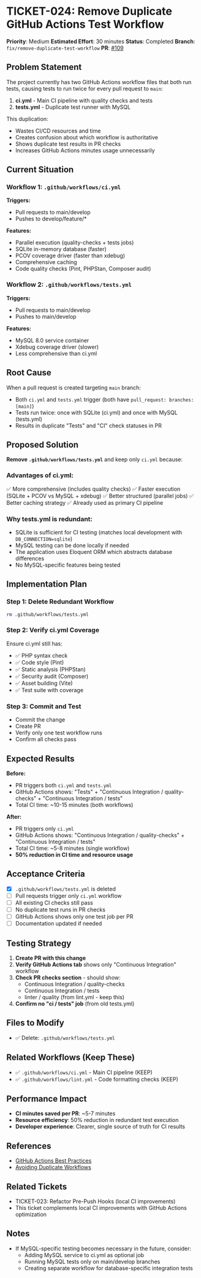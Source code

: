 # TICKET-024: Remove Duplicate GitHub Actions Test Workflow

**Priority**: Medium
**Estimated Effort**: 30 minutes
**Status**: Completed
**Branch**: `fix/remove-duplicate-test-workflow`
**PR**: [#109](https://github.com/st4rboy1/cbhlc/pull/109)

## Problem Statement

The project currently has two GitHub Actions workflow files that both run tests, causing tests to run twice for every pull request to `main`:

1. **ci.yml** - Main CI pipeline with quality checks and tests
2. **tests.yml** - Duplicate test runner with MySQL

This duplication:
- Wastes CI/CD resources and time
- Creates confusion about which workflow is authoritative
- Shows duplicate test results in PR checks
- Increases GitHub Actions minutes usage unnecessarily

## Current Situation

### Workflow 1: `.github/workflows/ci.yml`
**Triggers:**
- Pull requests to main/develop
- Pushes to develop/feature/*

**Features:**
- Parallel execution (quality-checks + tests jobs)
- SQLite in-memory database (faster)
- PCOV coverage driver (faster than xdebug)
- Comprehensive caching
- Code quality checks (Pint, PHPStan, Composer audit)

### Workflow 2: `.github/workflows/tests.yml`
**Triggers:**
- Pull requests to main/develop
- Pushes to main/develop

**Features:**
- MySQL 8.0 service container
- Xdebug coverage driver (slower)
- Less comprehensive than ci.yml

## Root Cause

When a pull request is created targeting `main` branch:
- Both `ci.yml` and `tests.yml` trigger (both have `pull_request: branches: [main]`)
- Tests run twice: once with SQLite (ci.yml) and once with MySQL (tests.yml)
- Results in duplicate "Tests" and "CI" check statuses in PR

## Proposed Solution

**Remove `.github/workflows/tests.yml`** and keep only `ci.yml` because:

### Advantages of ci.yml:
✅ More comprehensive (includes quality checks)
✅ Faster execution (SQLite + PCOV vs MySQL + xdebug)
✅ Better structured (parallel jobs)
✅ Better caching strategy
✅ Already used as primary CI pipeline

### Why tests.yml is redundant:
- SQLite is sufficient for CI testing (matches local development with `DB_CONNECTION=sqlite`)
- MySQL testing can be done locally if needed
- The application uses Eloquent ORM which abstracts database differences
- No MySQL-specific features being tested

## Implementation Plan

### Step 1: Delete Redundant Workflow
```bash
rm .github/workflows/tests.yml
```

### Step 2: Verify ci.yml Coverage
Ensure ci.yml still has:
- ✅ PHP syntax check
- ✅ Code style (Pint)
- ✅ Static analysis (PHPStan)
- ✅ Security audit (Composer)
- ✅ Asset building (Vite)
- ✅ Test suite with coverage

### Step 3: Commit and Test
- Commit the change
- Create PR
- Verify only one test workflow runs
- Confirm all checks pass

## Expected Results

**Before:**
- PR triggers both `ci.yml` and `tests.yml`
- GitHub Actions shows: "Tests" + "Continuous Integration / quality-checks" + "Continuous Integration / tests"
- Total CI time: ~10-15 minutes (both workflows)

**After:**
- PR triggers only `ci.yml`
- GitHub Actions shows: "Continuous Integration / quality-checks" + "Continuous Integration / tests"
- Total CI time: ~5-8 minutes (single workflow)
- **50% reduction in CI time and resource usage**

## Acceptance Criteria

- [x] `.github/workflows/tests.yml` is deleted
- [ ] Pull requests trigger only `ci.yml` workflow
- [ ] All existing CI checks still pass
- [ ] No duplicate test runs in PR checks
- [ ] GitHub Actions shows only one test job per PR
- [ ] Documentation updated if needed

## Testing Strategy

1. **Create PR with this change**
2. **Verify GitHub Actions tab** shows only "Continuous Integration" workflow
3. **Check PR checks section** - should show:
   - Continuous Integration / quality-checks
   - Continuous Integration / tests
   - linter / quality (from lint.yml - keep this)
4. **Confirm no "ci / tests" job** (from old tests.yml)

## Files to Modify

- ✅ Delete: `.github/workflows/tests.yml`

## Related Workflows (Keep These)

- ✅ `.github/workflows/ci.yml` - Main CI pipeline (KEEP)
- ✅ `.github/workflows/lint.yml` - Code formatting checks (KEEP)

## Performance Impact

- **CI minutes saved per PR**: ~5-7 minutes
- **Resource efficiency**: 50% reduction in redundant test execution
- **Developer experience**: Clearer, single source of truth for CI results

## References

- [GitHub Actions Best Practices](https://docs.github.com/en/actions/learn-github-actions/best-practices)
- [Avoiding Duplicate Workflows](https://docs.github.com/en/actions/using-workflows/events-that-trigger-workflows#avoiding-duplicate-workflows)

## Related Tickets

- TICKET-023: Refactor Pre-Push Hooks (local CI improvements)
- This ticket complements local CI improvements with GitHub Actions optimization

## Notes

- If MySQL-specific testing becomes necessary in the future, consider:
  - Adding MySQL service to ci.yml as optional job
  - Running MySQL tests only on main/develop branches
  - Creating separate workflow for database-specific integration tests
